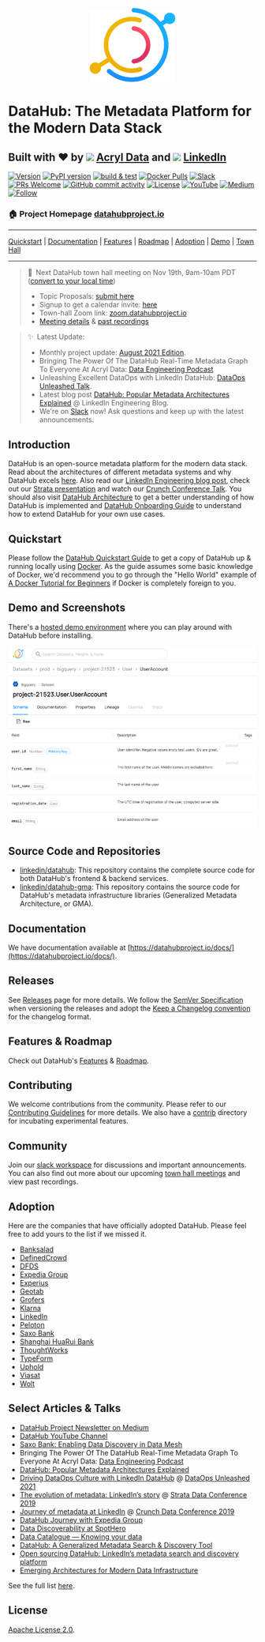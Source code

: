 <!--HOSTED_DOCS_ONLY
import useBaseUrl from '@docusaurus/useBaseUrl';

export const Logo = (props) => {
  return (
    <div style={{ display: "flex", justifyContent: "center", padding: "20px" }}>
      <img
        height="150"
        alt="DataHub Logo"
        src={useBaseUrl("/img/datahub-logo-color-mark.svg")}
        {...props}
      />
    </div>
  );
};

<Logo />

<!--
HOSTED_DOCS_ONLY-->
<p align="center">
<img alt="DataHub" src="docs/imgs/datahub-logo-color-mark.svg" height="150" />
</p>
<!-- -->

# DataHub: The Metadata Platform for the Modern Data Stack
## Built with ❤️ by <img src="https://github.com/linkedin/datahub/blob/master/docs-website/static/img/acryl-logo-light-mark.png" width="25"/> [Acryl Data](https://acryldata.io) and <img src="https://github.com/linkedin/datahub/blob/master/docs-website/static/img/LI-In-Bug.png" width="25"/> [LinkedIn](https://engineering.linkedin.com)
[![Version](https://img.shields.io/github/v/release/linkedin/datahub?include_prereleases)](https://github.com/linkedin/datahub/releases/latest)
[![PyPI version](https://badge.fury.io/py/acryl-datahub.svg)](https://badge.fury.io/py/acryl-datahub)
[![build & test](https://github.com/linkedin/datahub/workflows/build%20&%20test/badge.svg?branch=master&event=push)](https://github.com/linkedin/datahub/actions?query=workflow%3A%22build+%26+test%22+branch%3Amaster+event%3Apush)
[![Docker Pulls](https://img.shields.io/docker/pulls/linkedin/datahub-gms.svg)](https://hub.docker.com/r/linkedin/datahub-gms)
[![Slack](https://img.shields.io/badge/slack-join_chat-white.svg?logo=slack&style=social)](https://slack.datahubproject.io)
[![PRs Welcome](https://img.shields.io/badge/PRs-welcome-brightgreen.svg)](https://github.com/linkedin/datahub/blob/master/docs/CONTRIBUTING.md)
[![GitHub commit activity](https://img.shields.io/github/commit-activity/m/linkedin/datahub)](https://github.com/linkedin/datahub/pulls?q=is%3Apr)
[![License](https://img.shields.io/github/license/linkedin/datahub)](https://github.com/linkedin/datahub/blob/master/LICENSE)
[![YouTube](https://img.shields.io/youtube/channel/subscribers/UC3qFQC5IiwR5fvWEqi_tJ5w?style=social)](https://www.youtube.com/channel/UC3qFQC5IiwR5fvWEqi_tJ5w)
[![Medium](https://img.shields.io/badge/Medium-12100E?style=for-the-badge&logo=medium&logoColor=white)](https://medium.com/datahub-project)
[![Follow](https://img.shields.io/twitter/follow/datahubproject?label=Follow&style=social)](https://twitter.com/datahubproject)
### 🏠 Project Homepage [datahubproject.io](https://datahubproject.io/)

---

[Quickstart](https://datahubproject.io/docs/quickstart) |
[Documentation](https://datahubproject.io/docs/) |
[Features](https://datahubproject.io/docs/features) |
[Roadmap](https://datahubproject.io/docs/roadmap) |
[Adoption](#adoption) |
[Demo](https://datahubproject.io/docs/demo) |
[Town Hall](https://datahubproject.io/docs/townhalls)

---
> 📣 Next DataHub town hall meeting on Nov 19th, 9am-10am PDT ([convert to your local time](https://greenwichmeantime.com/time/to/pacific-local/))
>
> - Topic Proposals: [submit here](https://docs.google.com/forms/d/1v2ynbAXjJlqY97xE_X1DAntNrXDznOFiNfryUkMPtkI/)
> - Signup to get a calendar invite: [here](https://docs.google.com/forms/d/1r9bObXKS3tgKpISqqO3rw4yQog5zwuaFxg8IrJGUbvQ/)
> - Town-hall Zoom link: [zoom.datahubproject.io](https://zoom.datahubproject.io)
> - [Meeting details](docs/townhalls.md) & [past recordings](docs/townhall-history.md)

> ✨ Latest Update:
>
> - Monthly project update: [August 2021 Edition](https://medium.com/datahub-project/datahub-project-updates-7a0b75cae2b7?source=friends_link&sk=307c9c9983a2d0c778d0455fef12e1e9).
> - Bringing The Power Of The DataHub Real-Time Metadata Graph To Everyone At Acryl Data: [Data Engineering Podcast](https://www.dataengineeringpodcast.com/acryl-data-datahub-metadata-graph-episode-230/)
> - Unleashing Excellent DataOps with LinkedIn DataHub: [DataOps Unleashed Talk](https://www.youtube.com/watch?v=ccsIKK9nVxk).
> - Latest blog post [DataHub: Popular Metadata Architectures Explained](https://engineering.linkedin.com/blog/2020/datahub-popular-metadata-architectures-explained) @ LinkedIn Engineering Blog.
> - We're on [Slack](docs/slack.md) now! Ask questions and keep up with the latest announcements.

## Introduction

DataHub is an open-source metadata platform for the modern data stack. Read about the architectures of different metadata systems and why DataHub excels [here](https://engineering.linkedin.com/blog/2020/datahub-popular-metadata-architectures-explained). Also read our
[LinkedIn Engineering blog post](https://engineering.linkedin.com/blog/2019/data-hub), check out our [Strata presentation](https://speakerdeck.com/shirshanka/the-evolution-of-metadata-linkedins-journey-strata-nyc-2019) and watch our [Crunch Conference Talk](https://www.youtube.com/watch?v=OB-O0Y6OYDE). You should also visit [DataHub Architecture](docs/architecture/architecture.md) to get a better understanding of how DataHub is implemented and [DataHub Onboarding Guide](docs/modeling/extending-the-metadata-model.md) to understand how to extend DataHub for your own use cases.

## Quickstart

Please follow the [DataHub Quickstart Guide](https://datahubproject.io/docs/quickstart) to get a copy of DataHub up & running locally using [Docker](https://docker.com). As the guide assumes some basic knowledge of Docker, we'd recommend you to go through the "Hello World" example of [A Docker Tutorial for Beginners](https://docker-curriculum.com) if Docker is completely foreign to you.

## Demo and Screenshots

There's a [hosted demo environment](https://datahubproject.io/docs/demo) where you can play around with DataHub before installing.

[![DataHub Demo GIF](docs/imgs/entity.png)](https://datahubproject.io/docs/demo)

## Source Code and Repositories

- [linkedin/datahub](https://github.com/linkedin/datahub): This repository contains the complete source code for both DataHub's frontend & backend services.
- [linkedin/datahub-gma](https://github.com/linkedin/datahub-gma): This repository contains the source code for DataHub's metadata infrastructure libraries (Generalized Metadata Architecture, or GMA).

## Documentation

We have documentation available at [https://datahubproject.io/docs/](https://datahubproject.io/docs/).

## Releases

See [Releases](https://github.com/linkedin/datahub/releases) page for more details. We follow the [SemVer Specification](https://semver.org) when versioning the releases and adopt the [Keep a Changelog convention](https://keepachangelog.com/) for the changelog format.

## Features & Roadmap

Check out DataHub's [Features](docs/features.md) & [Roadmap](docs/roadmap.md).

## Contributing

We welcome contributions from the community. Please refer to our [Contributing Guidelines](docs/CONTRIBUTING.md) for more details. We also have a [contrib](contrib) directory for incubating experimental features.

## Community

Join our [slack workspace](https://slack.datahubproject.io) for discussions and important announcements. You can also find out more about our upcoming [town hall meetings](docs/townhalls.md) and view past recordings.

## Adoption

Here are the companies that have officially adopted DataHub. Please feel free to add yours to the list if we missed it.

- [Banksalad](https://www.banksalad.com)
- [DefinedCrowd](http://www.definedcrowd.com)
- [DFDS](https://www.dfds.com/)
- [Expedia Group](http://expedia.com)
- [Experius](https://www.experius.nl)
- [Geotab](https://www.geotab.com)
- [Grofers](https://grofers.com)
- [Klarna](https://www.klarna.com)
- [LinkedIn](http://linkedin.com)
- [Peloton](https://www.onepeloton.com)
- [Saxo Bank](https://www.home.saxo)
- [Shanghai HuaRui Bank](https://www.shrbank.com)
- [ThoughtWorks](https://www.thoughtworks.com)
- [TypeForm](http://typeform.com)
- [Uphold](https://uphold.com)
- [Viasat](https://viasat.com)
- [Wolt](https://wolt.com)

## Select Articles & Talks

- [DataHub Project Newsletter on Medium](https://medium.com/datahub-project)
- [DataHub YouTube Channel](https://www.youtube.com/channel/UC3qFQC5IiwR5fvWEqi_tJ5w)
- [Saxo Bank: Enabling Data Discovery in Data Mesh](https://medium.com/datahub-project/enabling-data-discovery-in-a-data-mesh-the-saxo-journey-451b06969c8f)
- Bringing The Power Of The DataHub Real-Time Metadata Graph To Everyone At Acryl Data: [Data Engineering Podcast](https://www.dataengineeringpodcast.com/acryl-data-datahub-metadata-graph-episode-230/)
- [DataHub: Popular Metadata Architectures Explained](https://engineering.linkedin.com/blog/2020/datahub-popular-metadata-architectures-explained)
- [Driving DataOps Culture with LinkedIn DataHub](https://www.youtube.com/watch?v=ccsIKK9nVxk) @ [DataOps Unleashed 2021](https://dataopsunleashed.com/#shirshanka-session)
- [The evolution of metadata: LinkedIn’s story](https://speakerdeck.com/shirshanka/the-evolution-of-metadata-linkedins-journey-strata-nyc-2019) @ [Strata Data Conference 2019](https://conferences.oreilly.com/strata/strata-ny-2019.html)
- [Journey of metadata at LinkedIn](https://www.youtube.com/watch?v=OB-O0Y6OYDE) @ [Crunch Data Conference 2019](https://crunchconf.com/2019)
- [DataHub Journey with Expedia Group](https://www.youtube.com/watch?v=ajcRdB22s5o)
- [Data Discoverability at SpotHero](https://www.slideshare.net/MaggieHays/data-discoverability-at-spothero)
- [Data Catalogue — Knowing your data](https://medium.com/albert-franzi/data-catalogue-knowing-your-data-15f7d0724900)
- [DataHub: A Generalized Metadata Search & Discovery Tool](https://engineering.linkedin.com/blog/2019/data-hub)
- [Open sourcing DataHub: LinkedIn’s metadata search and discovery platform](https://engineering.linkedin.com/blog/2020/open-sourcing-datahub--linkedins-metadata-search-and-discovery-p)
- [Emerging Architectures for Modern Data Infrastructure](https://a16z.com/2020/10/15/the-emerging-architectures-for-modern-data-infrastructure/)

See the full list [here](docs/links.md).

## License

[Apache License 2.0](./LICENSE).
